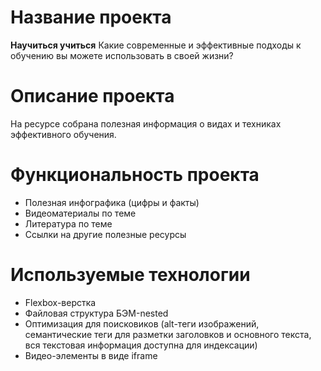 # Название проекта
**Научиться учиться**
Какие современные и эффективные подходы к обучению вы можете использовать в своей жизни?

# Описание проекта
На ресурсе собрана полезная информация о видах и техниках эффективного обучения.

# Функциональность проекта
- Полезная инфографика (цифры и факты)
- Видеоматериалы по теме
- Литература по теме
- Ссылки на другие полезные ресурсы

# Используемые технологии
- Flexbox-верстка
- Файловая структура БЭМ-nested
- Оптимизация для поисковиков (alt-теги изображений, семантические теги для разметки заголовков и основного текста, вся текстовая информация доступна для индексации)
- Видео-элементы в виде iframe
